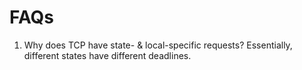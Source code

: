 # FAQs
1. Why does TCP have state- & local-specific requests? Essentially, different states have different deadlines. 
